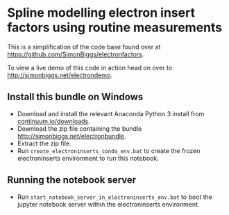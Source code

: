 # Spline modelling electron insert factors using routine measurements

This is a simplification of the code base found over at https://github.com/SimonBiggs/electronfactors.

To view a live demo of this code in action head on over to http://simonbiggs.net/electrondemo.

## Install this bundle on Windows

 * Download and install the relevant Anaconda Python 3 install from [continuum.io/downloads](https://www.continuum.io/downloads).
 * Download the zip file containing the bundle http://simonbiggs.net/electronbundle.
 * Extract the zip file.
 * Run `create_electroninserts_conda_env.bat` to create the frozen electroninserts environment to run this notebook.
 
## Running the notebook server

 * Run `start_notebook_server_in_electroninserts_env.bat` to boot the jupyter notebook server within the electroninserts environment.